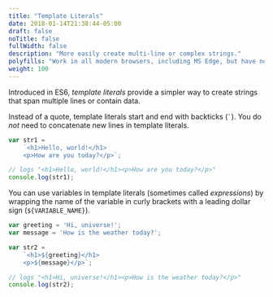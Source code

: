 ```yaml
---
title: "Template Literals"
date: 2018-01-14T21:38:44-05:00
draft: false
noTitle: false
fullWidth: false
description: "More easily create multi-line or complex strings."
polyfills: "Work in all modern browsers, including MS Edge, but have no IE support. They *cannot* be polyfilled, and would require a transpiler like Babel to provide backwards compatibility."
weight: 100
---
```


Introduced in ES6, *template literals* provide a simpler way to create strings that span multiple lines or contain data.

Instead of a quote, template literals start and end with backticks (`` ` ``). You do *not* need to concatenate new lines in template literals.

```javascript
var str1 =
	`<h1>Hello, world!</h1>
	<p>How are you today?</p>`;

// logs "<h1>Hello, world!</h1><p>How are you today?</p>"
console.log(str1);
```

You can use variables in template literals (sometimes called *expressions*) by wrapping the name of the variable in curly brackets with a leading dollar sign (`${VARIABLE_NAME}`).

```javascript
var greeting = 'Hi, universe!';
var message = 'How is the weather today?';

var str2 =
	`<h1>${greeting}</h1>
	<p>${message}</p>`;

// logs "<h1>Hi, universe!</h1><p>How is the weather today?</p>"
console.log(str2);
```